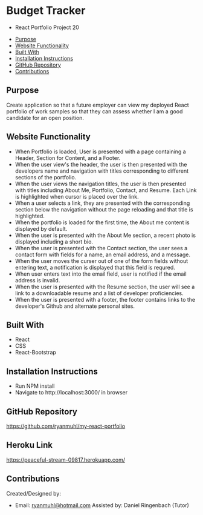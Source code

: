# Budget Tracker
* React Portfolio Project 20

- [Purpose](#purpose)
- [Website Functionality](#website-functionality)
- [Built With](#built-with)
- [Installation Instructions](#installation-instructions)
- [GitHub Repository](#github-repository)
- [Contributions](#contributions)


## Purpose
Create application so that a future employer can view my deployed React portfolio of work samples  so that they can assess whether I am a good candidate for an open position.

## Website Functionality
* When Portfolio is loaded,  User is presented with a page containing a Header, Section for Content, and a Footer.
* When the user view's the header,  the user is then presented with the developers name and navigation with titles corresponding to different sections of the portfolio.
* When the user views the navigation titles,  the user is then presented with titles including About Me, Portfolio, Contact, and Resume.  Each Link is highlighted when cursor is placed    over the link.
* When a user selects a link,  they are presented with the corresponding section below the navigation without the page reloading and that title is highlighted.
* When the portfolio is loaded for the first time,  the About me content is displayed by default. 
* When the user is presented with the About Me section,  a recent photo is displayed including a short bio. 
* When the user is presented with the Contact section, the user sees a contact form with fields for a name, an email address, and a message.
* When the user moves the curser out of one of the form fields without entering text,  a notification is displayed that this field is requred.
* When user enters text into the email field,  user is notified if the email address is invalid. 
* When the user is presented with the Resume section,  the user will see a link to a downloadable resume and a list of developer proficiencies.
* When the user is presented with a footer,  the footer contains links to the developer's Github and alternate personal sites.

## Built With
* React
* CSS
* React-Bootstrap

## Installation Instructions
* Run NPM install
* Navigate to http://localhost:3000/ in browser

## GitHub Repository
https://github.com/ryanmuhl/my-react-portfolio

## Heroku Link
https://peaceful-stream-09817.herokuapp.com/

## Contributions
Created/Designed by:
* Email: ryanmuhl@hotmail.com
Assisted by: Daniel Ringenbach (Tutor)